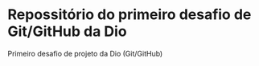 # Repossitório do primeiro desafio de Git/GitHub da  Dio
Primeiro desafio de projeto da Dio (Git/GitHub)
